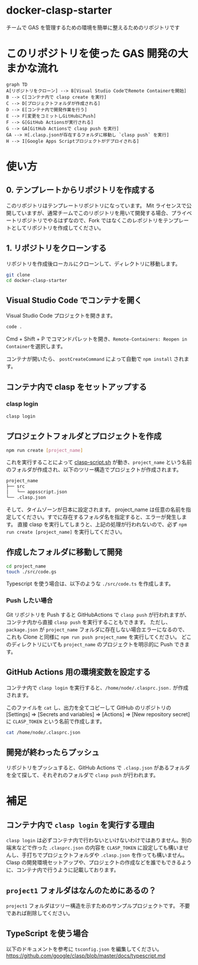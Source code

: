 # docker-clasp-starter

チームで GAS を管理するための環境を簡単に整えるためのリポジトリです

# このリポジトリを使った GAS 開発の大まかな流れ

```mermaid
graph TD
A[リポジトリをクローン] --> B[Visual Studio CodeでRemote Containerを開始]
B --> C[コンテナ内で clasp create を実行]
C --> D[プロジェクトフォルダが作成される]
D --> E[コンテナ内で開発作業を行う]
E --> F[変更をコミットしGitHubにPush]
F --> G[GitHub Actionsが実行される]
G --> GA[GitHub Actionsで clasp push を実行]
GA --> H[.clasp.jsonが存在するフォルダに移動し `clasp push` を実行]
H --> I[Google Apps Scriptプロジェクトがデプロイされる]
```

# 使い方

## 0. テンプレートからリポジトリを作成する

このリポジトリはテンプレートリポジトリになっています。
Mit ライセンスで公開していますが、通常チームでこのリポジトリを用いて開発する場合、プライベートリポジトリでやるはずなので、Fork ではなくこのレポジトリをテンプレートとしてリポジトリを作成してください。

## 1. リポジトリをクローンする

リポジトリを作成後ローカルにクローンして、ディレクトリに移動します。

```bash
git clone
cd docker-clasp-starter
```

## Visual Studio Code でコンテナを開く

Visual Studio Code プロジェクトを開きます。

```bash
code .
```

Cmd + Shift + P でコマンドパレットを開き、`Remote-Containers: Reopen in Container`を選択します。

コンテナが開いたら、 `postCreateCommand` によって自動で `npm install` されます。

## コンテナ内で clasp をセットアップする

### clasp login

```bash
clasp login
```

## プロジェクトフォルダとプロジェクトを作成

```bash
npm run create [project_name]
```

これを実行することによって [clasp-script.sh](https://github.com/Studist/docker-clasp-starter/blob/main/clasp-script.sh) が動き、`project_name` という名前のフォルダが作成され、以下のツリー構造でプロジェクトが作成されます。

```bash
project_name
├── src
│   └── appsscript.json
└── .clasp.json
```

そして、タイムゾーンが日本に設定されます。
project_name は任意の名前を指定してください。すでに存在するフォルダ名を指定すると、エラーが発生します。
直接 clasp を実行してしまうと、上記の処理が行われないので、必ず `npm run create [project_name]` を実行してください。

## 作成したフォルダに移動して開発

```bash
cd project_name
touch ./src/code.gs
```

Typescript を使う場合は、以下のような `./src/code.ts` を作成します。

### Push したい場合

Git リポジトリを Push すると GitHubActions で `clasp push` が行われますが、コンテナ内から直接 `clasp push` を実行することもできます。
ただし、 `package.json` が `project_name` フォルダに存在しない場合エラーになるので、これも Clone と同様に `npm run push project_name` を実行してください。
どこのディレクトリにいても `project_name` のプロジェクトを明示的に Push できます。

## GitHub Actions 用の環境変数を設定する

コンテナ内で `clasp login` を実行すると、`/home/node/.clasprc.json.` が作成されます。

このファイルを `cat` し、出力を全てコピーして GitHub のリポジトリの [Settings] => [Secrets and variables] => [Actions] => [New repository secret] に `CLASP_TOKEN` という名前で作成します。

```bash
cat /home/node/.clasprc.json
```

## 開発が終わったらプッシュ

リポジトリをプッシュすると、GitHub Actions で `.clasp.json` があるフォルダを全て探して、それぞれのフォルダで `clasp push` が行われます。

# 補足

## コンテナ内で `clasp login` を実行する理由

`clasp login` は必ずコンテナ内で行わないといけないわけではありません。別の端末などで作った `.clasprc.json` の内容を `CLASP_TOKEN` に設定しても構いませんし、手打ちでプロジェクトフォルダや `.clasp.json` を作っても構いません。
Clasp の開発環境セットアップや、プロジェクトの作成などを誰でもできるように、コンテナ内で行うように記載しております。

## `project1` フォルダはなんのためにあるの？

`project1` フォルダはツリー構造を示すためのサンプルプロジェクトです。
不要であれば削除してください。

## TypeScript を使う場合

以下のドキュメントを参考に `tsconfig.json` を編集してください。
https://github.com/google/clasp/blob/master/docs/typescript.md
